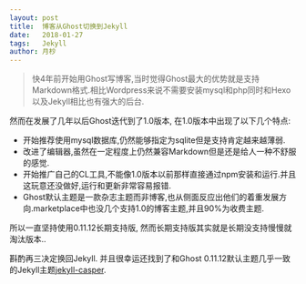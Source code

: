 ```yaml
---
layout: post
title:  博客从Ghost切换到Jekyll
date:   2018-01-27
tags:   Jekyll
author: 月杪
---
```



> 快4年前开始用Ghost写博客,当时觉得Ghost最大的优势就是支持Markdown格式.相比Wordpress来说不需要安装mysql和php同时和Hexo以及Jekyll相比也有强大的后台.

然而在发展了几年以后Ghost迭代到了1.0版本,
在1.0版本中出现了以下几个特点:
* 开始推荐使用mysql数据库,仍然能够指定为sqlite但是支持肯定越来越薄弱.
* 改进了编辑器,虽然在一定程度上仍然兼容Markdown但是还是给人一种不舒服的感觉.
* 开始推广自己的CL工具,不能像1.0版本以前那样直接通过npm安装和运行.并且这玩意还没做好,运行和更新非常容易报错.
* Ghost默认主题是一款杂志主题而非博客,也从侧面反应出他们的着重发展方向.marketplace中也没几个支持1.0的博客主题,并且90%为收费主题.

所以一直坚持使用0.11.12长期支持版,
然而长期支持版其实就是长期没支持慢慢就淘汰版本..

斟酌再三决定换回Jekyll.
并且很幸运还找到了和Ghost 0.11.12默认主题几乎一致的Jekyll主题[jekyll-casper](https://github.com/Jinmo/jekyll-casper).
